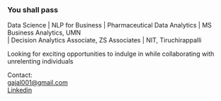 ### You shall pass






Data Science | NLP for Business | Pharmaceutical Data Analytics | MS Business Analytics, UMN  
| Decision Analytics Associate, ZS Associates | NIT, Tiruchirappalli  

Looking for exciting opportunities to indulge in while collaborating with unrelenting individuals

Contact:  
gajal001@gmail.com  
[Linkedin](https://www.linkedin.com/in/ramgs/) 

<!--
**DumBiriyani/DumBiriyani** is a ✨ _special_ ✨ repository because its `README.md` (this file) appears on your GitHub profile.

Here are some ideas to get you started:

- 🔭 I’m currently working on ...
- 🌱 I’m currently learning ...
- 👯 I’m looking to collaborate on ...
- 🤔 I’m looking for help with ...
- 💬 Ask me about ...
- 📫 How to reach me: ...
- 😄 Pronouns: ...
- ⚡ Fun fact: ...
-->
